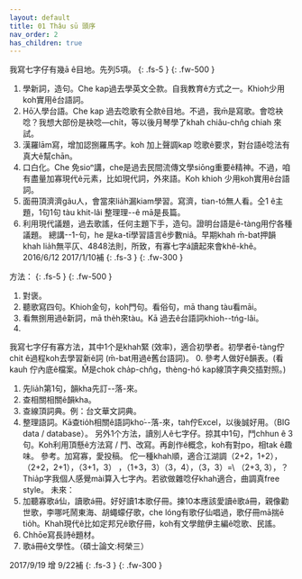 ```yaml
---
layout: default
title: 01 Thâu sū 頭序
nav_order: 2
has_children: true
---
```




我寫七字仔有幾ā ê目地。先列5項。
{: .fs-5 }
{: .fw-500 }

1.	學新詞，造句。Che kap過去學英文仝款。自我教育ê方式之一。Khioh少用koh實用ê台語詞。
2.	Hō͘人學台語。Che kap 過去唸歌有仝款ê目地。不過，我m̄是寫歌。會唸袂唸？我想大部份是袂唸—chi̍t，等以後月琴學了khah chiâu-chn̂g chiah 來試。
3.	漢羅lām寫，增加認捌羅馬字。koh 加上聲調kap 唸歌ê要求，對台語ê唸法有真大ê幫chān。
4.	口白化。Che 免sioⁿ講，che是過去民間流傳文學siōng重要ê精神。不過，咱有盡量加寡現代ê元素，比如現代詞，外來語。Koh khioh 少用koh實用ê台語詞。
5.	面冊頂濟濟gâu人，會當來lia̍h漏kiam學習。寫濟，tian-tó無人看。仝1 ê主題，1句1句 tàu khit-lâi 整理理--ê mā是長篇。
6.	利用現代議題，過去歌謠，任何主題下手，造句。證明台語是ē-tàng用佇各種議題。
總講--1-句，he 是ka-tī學習語言ê步數niâ。早期khah m̄-bat押韻khah lia̍h無平仄、4848法則，所致，有寡七字á讀起來會khê-khê。
2016/6/12
2017/1/10補
{: .fs-3 }
{: .fw-300 }

方法：
{: .fs-5 }
{: .fw-500 }

1.	對褒。
2.	聽歌寫四句。Khioh金句，koh門句。看俗句，mā thang tàu看māi。
3.	看無捌用過ê新詞，mā the̍h來tàu。Kā 過去ê台語詞khioh--tńg-lâi。
4.	
我寫七字仔有寡方法，其中1个是khah緊 (效率)，適合初學者。初學者ē-tàng佇chit ê過程koh去學習新ê詞 (m̄-bat用過ê舊台語詞)。
0. 參考人做好ê韻表。(看kauh 佇內底ê檔案。M̄是chok cha̍p-chn̂g，thèng-hó kap線頂字典交插對照。)
1. 先lia̍h第1句，韻kha先訂--落-來。
2. 查相關相關ê韻kha。
3. 查線頂詞典。例：台文華文詞典。
4. 整理語詞。Kā查tio̍h相關ê語詞kho͘--落-來，tah佇Excel，以後誠好用。（BIG data / database）。
另外1个方法，讀別人ê七字仔。掠其中1句，鬥chhun ê 3句。Koh利用頂懸ê方法寫 / 鬥、改寫。再創作ê概念，koh有對po，相tak ê趣味。
參考。加寫寡，愛投稿。
佗一種khah順，適合江湖調（2+2，1+2），（2+2，2+1），（3+1，3） ，（1+3，3）（3，4），（3，3）=\ （2+3, 3），？Thia̍p字我個人感覺mài算入七字內。若欲做雜唸仔khah適合，曲調真free style。
未來：
1.	加聽寡歌á仙，讀歌á冊。好好讀1本歌仔冊。揀10本應該愛讀ê歌á冊，親像勸世歌，李哪吒鬧東海、胡蠅蠓仔歌，che lóng有歌仔仙唱過，歌仔冊mā揣ē tio̍h。Khah現代ê比如定邦兄ê歌仔冊，koh有文學館伊主編ê唸歌、民謠。
2.	Chhōe寫長詩ê題材。
3.	歌á冊ê文學性。（碩士論文:柯榮三）

2017/9/19 增 9/22補
{: .fs-3 }
{: .fw-300 }